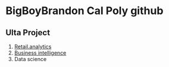 # BigBoyBrandon Cal Poly github 
## Ulta Project

1. [Retail.analytics](https://github.com/BrandonArt2/BigBoyBrandon)
2. [Business intelligence](https://github.com/BrandonArt2/BigBoyBrandon/blob/d55cf405f768029106490b1edf78bdd8c1f19a4f/3100_Ulta_Project_for_5_and_6.ipynb)
3. Data science
